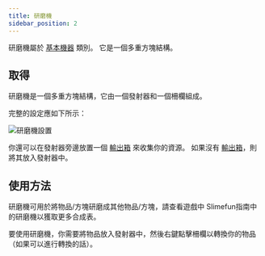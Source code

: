 ```yaml
---
title: 研磨機
sidebar_position: 2
---
```


研磨機屬於 [基本機器](/docs/Slimefun/Basic-Machines) 類別。 它是一個多重方塊結構。

## 取得

研磨機是一個多重方塊結構，它由一個發射器和一個柵欄組成。

完整的設定應如下所示：

![研磨機設置](https://raw.githubusercontent.com/TheBusyBiscuit/Slimefun4-Wiki/master/images/multiblock-grind-stone.png)

你還可以在發射器旁邊放置一個 [輸出箱](Output-Chest) 來收集你的資源。 如果沒有 [輸出箱](Output-Chest)，則將其放入發射器中。

## 使用方法

研磨機可用於將物品/方塊研磨成其他物品/方塊，請查看遊戲中 Slimefun指南中的研磨機以獲取更多合成表。

要使用研磨機，你需要將物品放入發射器中，然後右鍵點擊柵欄以轉換你的物品（如果可以進行轉換的話）。
